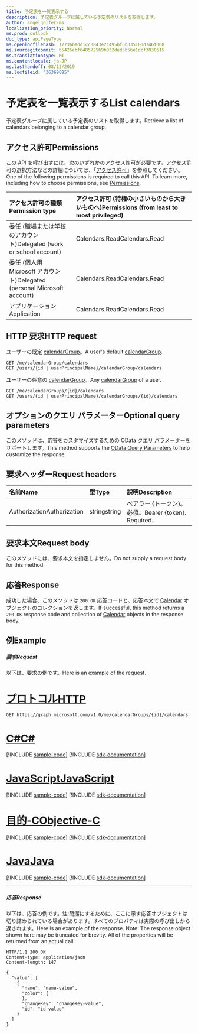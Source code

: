 ```yaml
---
title: 予定表を一覧表示する
description: 予定表グループに属している予定表のリストを取得します。
author: angelgolfer-ms
localization_priority: Normal
ms.prod: outlook
doc_type: apiPageType
ms.openlocfilehash: 1773abadd1cc0843e2c495bf6b335c00d746f008
ms.sourcegitcommit: b5425ebf648572569b032ded5b56e1dcf3830515
ms.translationtype: MT
ms.contentlocale: ja-JP
ms.lasthandoff: 08/13/2019
ms.locfileid: "36369095"
---
```

# <a name="list-calendars"></a><span data-ttu-id="c2121-103">予定表を一覧表示する</span><span class="sxs-lookup"><span data-stu-id="c2121-103">List calendars</span></span>

<span data-ttu-id="c2121-104">予定表グループに属している予定表のリストを取得します。</span><span class="sxs-lookup"><span data-stu-id="c2121-104">Retrieve a list of calendars belonging to a calendar group.</span></span>

## <a name="permissions"></a><span data-ttu-id="c2121-105">アクセス許可</span><span class="sxs-lookup"><span data-stu-id="c2121-105">Permissions</span></span>

<span data-ttu-id="c2121-p101">この API を呼び出すには、次のいずれかのアクセス許可が必要です。アクセス許可の選択方法などの詳細については、「[アクセス許可](/graph/permissions-reference)」を参照してください。</span><span class="sxs-lookup"><span data-stu-id="c2121-p101">One of the following permissions is required to call this API. To learn more, including how to choose permissions, see [Permissions](/graph/permissions-reference).</span></span>

| <span data-ttu-id="c2121-108">アクセス許可の種類</span><span class="sxs-lookup"><span data-stu-id="c2121-108">Permission type</span></span>                        | <span data-ttu-id="c2121-109">アクセス許可 (特権の小さいものから大きいものへ)</span><span class="sxs-lookup"><span data-stu-id="c2121-109">Permissions (from least to most privileged)</span></span> |
| :------------------------------------- | :------------------------------------------ |
| <span data-ttu-id="c2121-110">委任 (職場または学校のアカウント)</span><span class="sxs-lookup"><span data-stu-id="c2121-110">Delegated (work or school account)</span></span>     | <span data-ttu-id="c2121-111">Calendars.Read</span><span class="sxs-lookup"><span data-stu-id="c2121-111">Calendars.Read</span></span>                              |
| <span data-ttu-id="c2121-112">委任 (個人用 Microsoft アカウント)</span><span class="sxs-lookup"><span data-stu-id="c2121-112">Delegated (personal Microsoft account)</span></span> | <span data-ttu-id="c2121-113">Calendars.Read</span><span class="sxs-lookup"><span data-stu-id="c2121-113">Calendars.Read</span></span>                              |
| <span data-ttu-id="c2121-114">アプリケーション</span><span class="sxs-lookup"><span data-stu-id="c2121-114">Application</span></span>                            | <span data-ttu-id="c2121-115">Calendars.Read</span><span class="sxs-lookup"><span data-stu-id="c2121-115">Calendars.Read</span></span>                              |

## <a name="http-request"></a><span data-ttu-id="c2121-116">HTTP 要求</span><span class="sxs-lookup"><span data-stu-id="c2121-116">HTTP request</span></span>

<!-- { "blockType": "ignored" } -->

<span data-ttu-id="c2121-117">ユーザーの既定 [calendarGroup](../resources/calendargroup.md)。</span><span class="sxs-lookup"><span data-stu-id="c2121-117">A user's default [calendarGroup](../resources/calendargroup.md).</span></span>

```http
GET /me/calendarGroup/calendars
GET /users/{id | userPrincipalName}/calendarGroup/calendars
```

<span data-ttu-id="c2121-118">ユーザーの任意の [calendarGroup](../resources/calendargroup.md)。</span><span class="sxs-lookup"><span data-stu-id="c2121-118">Any [calendarGroup](../resources/calendargroup.md) of a user.</span></span>

```http
GET /me/calendarGroups/{id}/calendars
GET /users/{id | userPrincipalName}/calendarGroups/{id}/calendars
```

## <a name="optional-query-parameters"></a><span data-ttu-id="c2121-119">オプションのクエリ パラメーター</span><span class="sxs-lookup"><span data-stu-id="c2121-119">Optional query parameters</span></span>

<span data-ttu-id="c2121-120">このメソッドは、応答をカスタマイズするための [OData クエリ パラメーター](https://developer.microsoft.com/graph/docs/concepts/query_parameters)をサポートします。</span><span class="sxs-lookup"><span data-stu-id="c2121-120">This method supports the [OData Query Parameters](https://developer.microsoft.com/graph/docs/concepts/query_parameters) to help customize the response.</span></span>

## <a name="request-headers"></a><span data-ttu-id="c2121-121">要求ヘッダー</span><span class="sxs-lookup"><span data-stu-id="c2121-121">Request headers</span></span>

| <span data-ttu-id="c2121-122">名前</span><span class="sxs-lookup"><span data-stu-id="c2121-122">Name</span></span>          | <span data-ttu-id="c2121-123">型</span><span class="sxs-lookup"><span data-stu-id="c2121-123">Type</span></span>   | <span data-ttu-id="c2121-124">説明</span><span class="sxs-lookup"><span data-stu-id="c2121-124">Description</span></span>               |
| :------------ | :----- | :------------------------ |
| <span data-ttu-id="c2121-125">Authorization</span><span class="sxs-lookup"><span data-stu-id="c2121-125">Authorization</span></span> | <span data-ttu-id="c2121-126">string</span><span class="sxs-lookup"><span data-stu-id="c2121-126">string</span></span> | <span data-ttu-id="c2121-p102">ベアラー {トークン}。必須。</span><span class="sxs-lookup"><span data-stu-id="c2121-p102">Bearer {token}. Required.</span></span> |

## <a name="request-body"></a><span data-ttu-id="c2121-129">要求本文</span><span class="sxs-lookup"><span data-stu-id="c2121-129">Request body</span></span>

<span data-ttu-id="c2121-130">このメソッドには、要求本文を指定しません。</span><span class="sxs-lookup"><span data-stu-id="c2121-130">Do not supply a request body for this method.</span></span>

## <a name="response"></a><span data-ttu-id="c2121-131">応答</span><span class="sxs-lookup"><span data-stu-id="c2121-131">Response</span></span>

<span data-ttu-id="c2121-132">成功した場合、このメソッドは `200 OK` 応答コードと、応答本文で [Calendar](../resources/calendar.md) オブジェクトのコレクションを返します。</span><span class="sxs-lookup"><span data-stu-id="c2121-132">If successful, this method returns a `200 OK` response code and collection of [Calendar](../resources/calendar.md) objects in the response body.</span></span>

## <a name="example"></a><span data-ttu-id="c2121-133">例</span><span class="sxs-lookup"><span data-stu-id="c2121-133">Example</span></span>

##### <a name="request"></a><span data-ttu-id="c2121-134">要求</span><span class="sxs-lookup"><span data-stu-id="c2121-134">Request</span></span>

<span data-ttu-id="c2121-135">以下は、要求の例です。</span><span class="sxs-lookup"><span data-stu-id="c2121-135">Here is an example of the request.</span></span>


# <a name="httptabhttp"></a>[<span data-ttu-id="c2121-136">プロトコル</span><span class="sxs-lookup"><span data-stu-id="c2121-136">HTTP</span></span>](#tab/http)
<!-- {
  "blockType": "request",
  "name": "calendargroup_get_calendars"
}-->

```http
GET https://graph.microsoft.com/v1.0/me/calendarGroups/{id}/calendars
```
# <a name="ctabcsharp"></a>[<span data-ttu-id="c2121-137">C#</span><span class="sxs-lookup"><span data-stu-id="c2121-137">C#</span></span>](#tab/csharp)
[!INCLUDE [sample-code](../includes/snippets/csharp/calendargroup-get-calendars-csharp-snippets.md)]
[!INCLUDE [sdk-documentation](../includes/snippets/snippets-sdk-documentation-link.md)]

# <a name="javascripttabjavascript"></a>[<span data-ttu-id="c2121-138">JavaScript</span><span class="sxs-lookup"><span data-stu-id="c2121-138">JavaScript</span></span>](#tab/javascript)
[!INCLUDE [sample-code](../includes/snippets/javascript/calendargroup-get-calendars-javascript-snippets.md)]
[!INCLUDE [sdk-documentation](../includes/snippets/snippets-sdk-documentation-link.md)]

# <a name="objective-ctabobjc"></a>[<span data-ttu-id="c2121-139">目的-C</span><span class="sxs-lookup"><span data-stu-id="c2121-139">Objective-C</span></span>](#tab/objc)
[!INCLUDE [sample-code](../includes/snippets/objc/calendargroup-get-calendars-objc-snippets.md)]
[!INCLUDE [sdk-documentation](../includes/snippets/snippets-sdk-documentation-link.md)]

# <a name="javatabjava"></a>[<span data-ttu-id="c2121-140">Java</span><span class="sxs-lookup"><span data-stu-id="c2121-140">Java</span></span>](#tab/java)
[!INCLUDE [sample-code](../includes/snippets/java/calendargroup-get-calendars-java-snippets.md)]
[!INCLUDE [sdk-documentation](../includes/snippets/snippets-sdk-documentation-link.md)]

---


##### <a name="response"></a><span data-ttu-id="c2121-141">応答</span><span class="sxs-lookup"><span data-stu-id="c2121-141">Response</span></span>

<span data-ttu-id="c2121-p103">以下は、応答の例です。注:簡潔にするために、ここに示す応答オブジェクトは切り詰められている場合があります。すべてのプロパティは実際の呼び出しから返されます。</span><span class="sxs-lookup"><span data-stu-id="c2121-p103">Here is an example of the response. Note: The response object shown here may be truncated for brevity. All of the properties will be returned from an actual call.</span></span>

<!-- {
  "blockType": "response",
  "truncated": true,
  "@odata.type": "microsoft.graph.calendar",
  "isCollection": true
} -->

```http
HTTP/1.1 200 OK
Content-type: application/json
Content-length: 147

{
  "value": [
    {
      "name": "name-value",
      "color": {
      },
      "changeKey": "changeKey-value",
      "id": "id-value"
    }
  ]
}
```

<!-- uuid: 8fcb5dbc-d5aa-4681-8e31-b001d5168d79
2015-10-25 14:57:30 UTC -->

<!-- {
  "type": "#page.annotation",
  "description": "List calendars",
  "keywords": "",
  "section": "documentation",
  "tocPath": "",
  "suppressions": [
  ]
}-->
